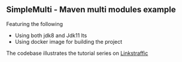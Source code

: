 SimpleMulti - Maven multi modules example
-----------------------------------------

Featuring the following

- Using both jdk8 and Jdk11 lts
- Using docker image for building the project

The codebase illustrates the tutorial series on [Linkstraffic](https://linkstraffic.net/multi-modules-maven-project/)